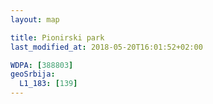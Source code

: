 ```yaml
---
layout: map

title: Pionirski park
last_modified_at: 2018-05-20T16:01:52+02:00

WDPA: [388803]
geoSrbija:
  L1_183: [139]
---
```

